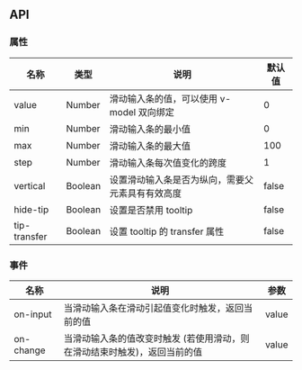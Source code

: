 ## API

### 属性

| 名称         | 类型    | 说明                                             | 默认值 |
| ------------ | ------- | ------------------------------------------------ | ------ |
| value        | Number  | 滑动输入条的值，可以使用 v-model 双向绑定        | 0      |
| min          | Number  | 滑动输入条的最小值                               | 0      |
| max          | Number  | 滑动输入条的最大值                               | 100    |
| step         | Number  | 滑动输入条每次值变化的跨度                       | 1      |
| vertical     | Boolean | 设置滑动输入条是否为纵向，需要父元素具有有效高度 | false  |
| hide-tip     | Boolean | 设置是否禁用 tooltip                             | false  |
| tip-transfer | Boolean | 设置 tooltip 的 transfer 属性                    | false  |

### 事件

| 名称      | 说明                                                                      | 参数  |
| --------- | ------------------------------------------------------------------------- | ----- |
| on-input  | 当滑动输入条在滑动引起值变化时触发，返回当前的值                          | value |
| on-change | 当滑动输入条的值改变时触发 (若使用滑动，则在滑动结束时触发)，返回当前的值 | value |
